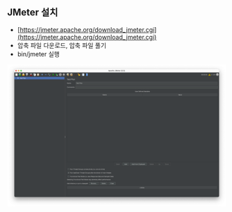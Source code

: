 ## JMeter 설치

- [https://jmeter.apache.org/download_jmeter.cgi](https://jmeter.apache.org/download_jmeter.cgi)
- 압축 파일 다운로드, 압축 파일 풀기
- bin/jmeter 실행

![jmeter-run](docs/jmeter-run.png)